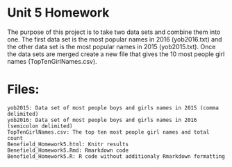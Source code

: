 # Unit 5 Homework
The purpose of this project is to take two data sets and combine them into one. The first data set is the most popular names in 2016 (yob2016.txt) and the other data set is the most popular names in 2015 (yob2015.txt). Once the data sets are merged create a new file that gives the 10 most people girl names (TopTenGirlNames.csv).

# Files:
    yob2015: Data set of most people boys and girls names in 2015 (comma delimited)
    yob2016: Data set of most people boys and girls names in 2016 (semicolon delimited)
    TopTenGirlNames.csv: The top ten most people girl names and total count
    Benefield_Homework5.html: Knitr results
    Benefield_Homework5.Rmd: Rmarkdown code
    Benefield_Homework5.R: R code without additionaly Rmarkdown formatting
